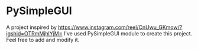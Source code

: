 # PySimpleGUI
A project inspired by https://www.instagram.com/reel/CnUwu_GKmow/?igshid=OTRmMjhlYjM=
I've used PySimpleGUI module to create this project.
Feel free to add and modify it.
